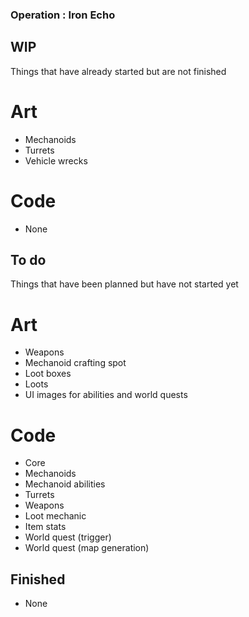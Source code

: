 ### Operation : Iron Echo

## WIP
Things that have already started but are not finished

# Art
- Mechanoids
- Turrets
- Vehicle wrecks
  
# Code
- None

## To do
Things that have been planned but have not started yet

# Art
- Weapons
- Mechanoid crafting spot
- Loot boxes
- Loots
- UI images for abilities and world quests
  
# Code
- Core
- Mechanoids
- Mechanoid abilities
- Turrets
- Weapons
- Loot mechanic
- Item stats
- World quest (trigger)
- World quest (map generation)

## Finished
- None
